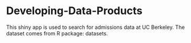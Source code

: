 # Developing-Data-Products
This shiny app is used to search for admissions data at UC Berkeley. 
The dataset comes from R package: datasets. 
